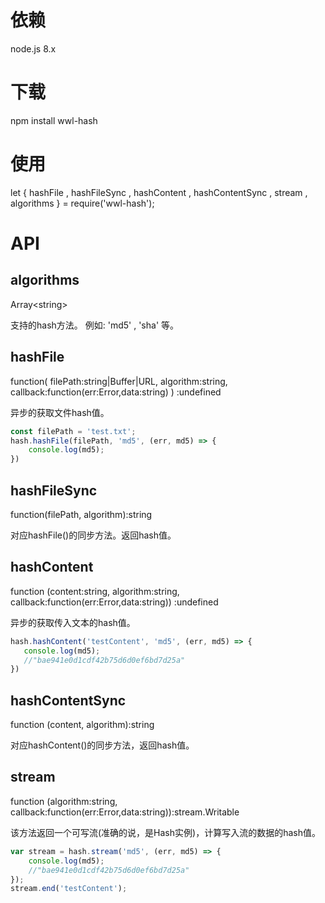 # 依赖
node.js 8.x

# 下载
npm install wwl-hash

# 使用
let { hashFile , hashFileSync , hashContent , hashContentSync , stream , algorithms } = require('wwl-hash');

# API

## algorithms
Array\<string\>

支持的hash方法。 例如: 'md5' , 'sha' 等。

## hashFile
function( filePath:string|Buffer|URL, algorithm:string, callback:function(err:Error,data:string) ) :undefined

异步的获取文件hash值。
```javascript
const filePath = 'test.txt';
hash.hashFile(filePath, 'md5', (err, md5) => {
    console.log(md5);
})
```

## hashFileSync
function(filePath, algorithm):string

对应hashFile()的同步方法。返回hash值。

## hashContent
function (content:string, algorithm:string, callback:function(err:Error,data:string)) :undefined

异步的获取传入文本的hash值。

```javascript
hash.hashContent('testContent', 'md5', (err, md5) => {
   console.log(md5);
   //"bae941e0d1cdf42b75d6d0ef6bd7d25a"
})
```

## hashContentSync
function (content, algorithm):string

对应hashContent()的同步方法，返回hash值。

## stream
function (algorithm:string, callback:function(err:Error,data:string)):stream.Writable

该方法返回一个可写流(准确的说，是Hash实例)，计算写入流的数据的hash值。
```javascript
var stream = hash.stream('md5', (err, md5) => {
    console.log(md5);
    //"bae941e0d1cdf42b75d6d0ef6bd7d25a"
});
stream.end('testContent');
```






